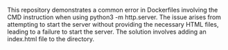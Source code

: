 This repository demonstrates a common error in Dockerfiles involving the CMD instruction when using python3 -m http.server. The issue arises from attempting to start the server without providing the necessary HTML files, leading to a failure to start the server. The solution involves adding an index.html file to the directory.